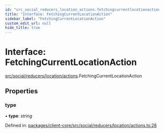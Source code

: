 ```yaml
---
id: "src_social_reducers_location_actions.fetchingcurrentlocationaction"
title: "Interface: FetchingCurrentLocationAction"
sidebar_label: "FetchingCurrentLocationAction"
custom_edit_url: null
hide_title: true
---
```


# Interface: FetchingCurrentLocationAction

[src/social/reducers/location/actions](../modules/src_social_reducers_location_actions.md).FetchingCurrentLocationAction

## Properties

### type

• **type**: *string*

Defined in: [packages/client-core/src/social/reducers/location/actions.ts:28](https://github.com/xr3ngine/xr3ngine/blob/a16a45d7e/packages/client-core/src/social/reducers/location/actions.ts#L28)
